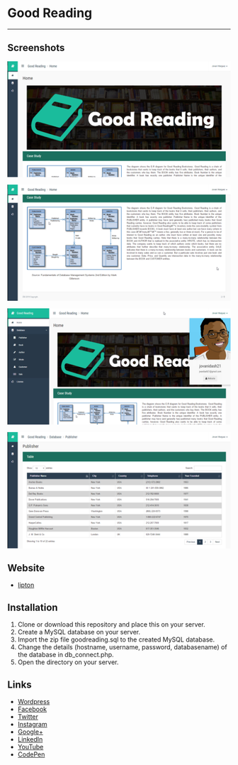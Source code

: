 # Good Reading
---
## Screenshots
<p align="center">
  <img src="https://raw.githubusercontent.com/jovanidash21/good-reading/master/good-reading/img/screenshots/1.png">
</p>
<p align="center">
  <img src="https://raw.githubusercontent.com/jovanidash21/good-reading/master/good-reading/img/screenshots/2.png">
</p>
<p align="center">
  <img src="https://raw.githubusercontent.com/jovanidash21/good-reading/master/good-reading/img/screenshots/3.png">
</p>
<p align="center">
  <img src="https://raw.githubusercontent.com/jovanidash21/good-reading/master/good-reading/img/screenshots/4.png">
</p>

## Website
- [lipton](http://goodreading.cpecareer.com/)

## Installation
1. Clone or download this repository and place this on your server.
2. Create a MySQL database on your server.
3. Import the zip file goodreading.sql to the created MySQL database.
4. Change the details (hostname, username, password, databasename) of the database in db_connect.php.
5. Open the directory on your server.

## Links
- [Wordpress](https://jovaniwarguez.wordpress.com/)
- [Facebook](https://facebook.com/jovani.cadornawarguez)
- [Twitter](https://twitter.com/jovanidash21)
- [Instagram](https://www.instagram.com/jovanidash21/)
- [Google+](https://plus.google.com/u/0/104385173780051504413)
- [LinkedIn](https://www.linkedin.com/in/jovani-warguez-827a8a11b?trk=nav_responsive_tab_profile_pic)
- [YouTube](https://www.youtube.com/channel/UCNiVxhbJ6Ku9keIjkQX3RRQ)
- [CodePen](http://codepen.io/jovanidash21/)

